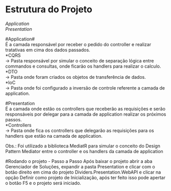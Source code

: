 # Estrutura do Projeto <br>
   *Application* <br>
   *Presentation*
 
   #Application# <br>
      É a camada responsável por receber o pedido do controller e realizar tratativas em cima dos dados passados.<br>
      *CQRS<br>
        -> Pasta responsável por simular o conceito de separação lógica entre commandos e consultas, onde ficarão os handlers para realizar o calculo.<br>
      *DTO<br>
        -> Pasta onde foram criados os objetos de transferência de dados.<br>
      *IoC<br>
       -> Pasta onde foi configurado a inversão de controle referente a camada de application.<br>
  
  #Presentation<br>
    É a camada onde estão os controllers que receberão as requisições e serão responsáveis por delegar para a camada de application realizar os próximos passos.<br>
      *Controllers <br>
       -> Pasta onde fica os controllers que delegarão as requisições para os handlers que estão na camada de application.
      
  Obs.: Foi utilizado a biblioteca MediatR para simular o conceito do Design Pattern Mediator entre o controller e os handlers da camada de application
       
#Rodando o projeto - Passo a Passo
  Após baixar o projeto abrir a aba Gerenciador de Soluções, expandir a pasta Presentation e clicar com o botão direito em cima do projeto Dividers.Presentation.WebAPI
  e clicar na opção Definir como projeto de Inicialização, após ter feito isso pode apertar o botão F5 e o projeto será iniciado.
